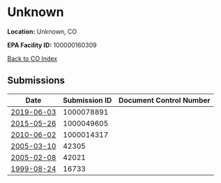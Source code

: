 # Unknown

**Location:** Unknown, CO

**EPA Facility ID:** 100000160309

[Back to CO Index](../../index.md)

## Submissions

| Date | Submission ID | Document Control Number |
|------|--------------|-------------------------|
| [2019-06-03](submissions/1000078891.md) | 1000078891 |  |
| [2015-05-26](submissions/1000049605.md) | 1000049605 |  |
| [2010-06-02](submissions/1000014317.md) | 1000014317 |  |
| [2005-03-10](submissions/42305.md) | 42305 |  |
| [2005-02-08](submissions/42021.md) | 42021 |  |
| [1999-08-24](submissions/16733.md) | 16733 |  |
